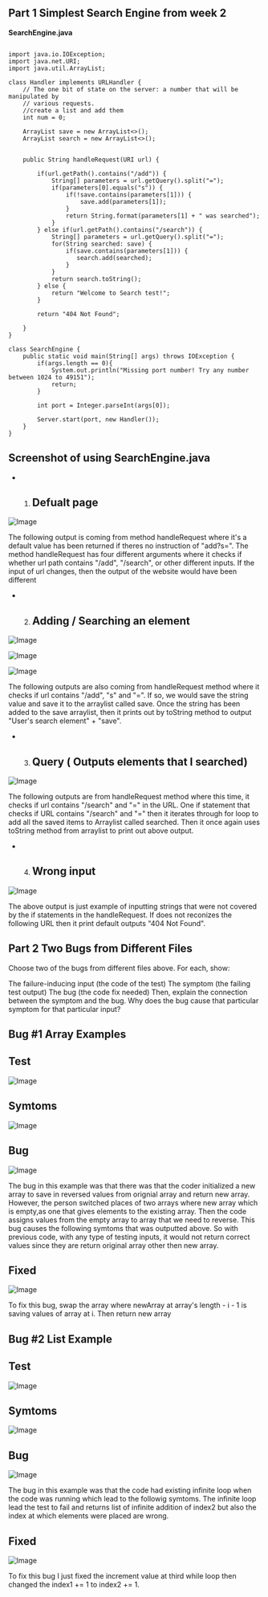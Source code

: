 ## **Part 1 Simplest Search Engine from week 2** ##

**SearchEngine.java**
<pre><code> 
import java.io.IOException;
import java.net.URI;
import java.util.ArrayList;

class Handler implements URLHandler {
    // The one bit of state on the server: a number that will be manipulated by
    // various requests.
    //create a list and add them 
    int num = 0;

    ArrayList<String> save = new ArrayList<>();
    ArrayList<String> search = new ArrayList<>();


    public String handleRequest(URI url) {

        if(url.getPath().contains("/add")) {
            String[] parameters = url.getQuery().split("=");
            if(parameters[0].equals("s")) {
                if(!save.contains(parameters[1])) {
                    save.add(parameters[1]);
                }
                return String.format(parameters[1] + " was searched");
            }
        } else if(url.getPath().contains("/search")) {
            String[] parameters = url.getQuery().split("=");
            for(String searched: save) {
                if(save.contains(parameters[1])) {
                   search.add(searched);
                }
            }
            return search.toString();
        } else {
            return "Welcome to Search test!";
        }

        return "404 Not Found";
       
    }
}

class SearchEngine {
    public static void main(String[] args) throws IOException {
        if(args.length == 0){
            System.out.println("Missing port number! Try any number between 1024 to 49151");
            return;
        }

        int port = Integer.parseInt(args[0]);

        Server.start(port, new Handler());
    }
}
</code></pre>

## **Screenshot of using SearchEngine.java** ##

- 1. ## **Defualt page**

![Image](sc1.png)

The following output is coming from method handleRequest where it's a default value has been returned if theres no instruction of "add?s=". The method handleRequest has four different arguments where it checks if whether url path contains "/add", "/search", or other different inputs. If the input of url changes, then the output of the website would have been different

- 2. ## **Adding / Searching an element**

![Image](sc2.png)

![Image](sc3.png)

![Image](sc4.png)

The following outputs are also coming from handleRequest method where it checks if url contains "/add", "s" and "=". If so, we would save the string value and save it to the arraylist called save. Once the string has been added to the save arraylist, then it prints out by toString method to output "User's search element" + "save". 

- 3. ## **Query ( Outputs elements that I searched)**

![Image](output.png)

The following outputs are from handleRequest method where this time, it checks if url contains "/search" and "=" in the URL. One if statement that checks if URL contains "/search" and "=" then it iterates through for loop to add all the saved items to Arraylist called searched. Then it once again uses toString method from arraylist to print out above output.
- 4. ## **Wrong input**

![Image](sc5.png)

The above output is just example of inputting strings that were not covered by the if statements in the handleRequest. If does not reconizes the following URL then it print default outputs "404 Not Found". 



## **Part 2 Two Bugs from Different Files** ##

Choose two of the bugs from different files above. For each, show:

The failure-inducing input (the code of the test)
The symptom (the failing test output)
The bug (the code fix needed)
Then, explain the connection between the symptom and the bug. Why does the bug cause that particular symptom for that particular input?


## Bug #1 Array Examples
## **Test**
![Image](test2.png)
## **Symtoms**
![Image](symtoms2.png)
## **Bug**
![Image](bug2.png)

The bug in this example was that there was that the coder initialized a new array to save in reversed values from orignial array and return new array. However, the person switched places of two arrays where new array which is empty,as one that gives elements to the existing array. Then the code assigns values from the empty array to array that we need to reverse. This bug causes the following symtoms that was outputted above. So with previous code, with any type of testing inputs, it would not return correct values since they are return original array other then new array.

## **Fixed**
![Image](newReversefix.png)

To fix this bug, swap the array where newArray at array's length - i - 1 is saving values of array at i. Then return new array




## Bug #2 List Example
## **Test**

![Image](mergeTest.png)
## **Symtoms**

![Image](mergeSymtoms.png)

## **Bug**
![Image](merge.png)




The bug in this example was that the code had existing infinite loop when the code was running which lead to the followig symtoms. The infinite loop lead the test to fail and returns list of infinite addition of index2 but also the index at which elements were placed are wrong. 

## **Fixed**
![Image](mergefixed.png)

To fix this bug I just fixed the increment value at third while loop then changed the index1 += 1 to index2 += 1.







    







